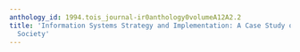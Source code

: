 ```yaml
---
anthology_id: 1994.tois_journal-ir0anthology0volumeA12A2.2
title: 'Information Systems Strategy and Implementation: A Case Study of a Building
  Society'
---
```

